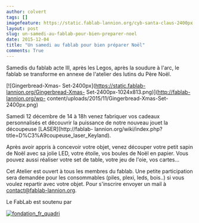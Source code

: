 ```yaml
---
author: colvert
tags: []
imagefeature: https://static.fablab-lannion.org/cyb-santa-claus-2400px.png
layout: post
slug: un-samedi-au-fablab-pour-bien-preparer-noel
date: 2015-12-04
title: "Un samedi au fablab pour bien préparer Noël"
comments: True
---
```

Samedis du fablab acte III, après les Legos, après la soudure à l'arc, le
fablab se transforme en annexe de l'atelier des lutins du Père Noël.

[![Gingerbread-Xmas-
Set-2400px](https://static.fablab-lannion.org/Gingerbread-Xmas-
Set-2400px-1024x813.png)](http://fablab-lannion.org/wp-
content/uploads/2015/11/Gingerbread-Xmas-Set-2400px.png)

Samedi 12 décembre de 14 à 18h venez fabriquer vos cadeaux personnalisés et
découvrir la puissance de notre nouveau jouet la découpeuse
[LASER](http://fablab-
lannion.org/wiki/index.php?title=D%C3%A9coupeuse_laser_Keyland).

Après avoir appris à concevoir votre objet, venez découper votre petit sapin
de Noël avec sa jolie LED, votre étoile, vos boules de Noël en papier. Vous
pouvez aussi réaliser votre set de table, votre jeu de l'oie, vos cartes…

Cet Atelier est ouvert à tous les membres du fablab. Une petite participation
sera demandée pour les consommables (piles, plexi, leds, bois..) si vous
voulez repartir avec votre objet. Pour s'inscrire envoyer un mail à
contact@fablab-lannion.org.



Le FabLab est soutenu par

[![fondation_fr_quadri](https://static.fablab-lannion.org/fondation_fr_quadri.jpg)](http://www.fondationorange.com/)


